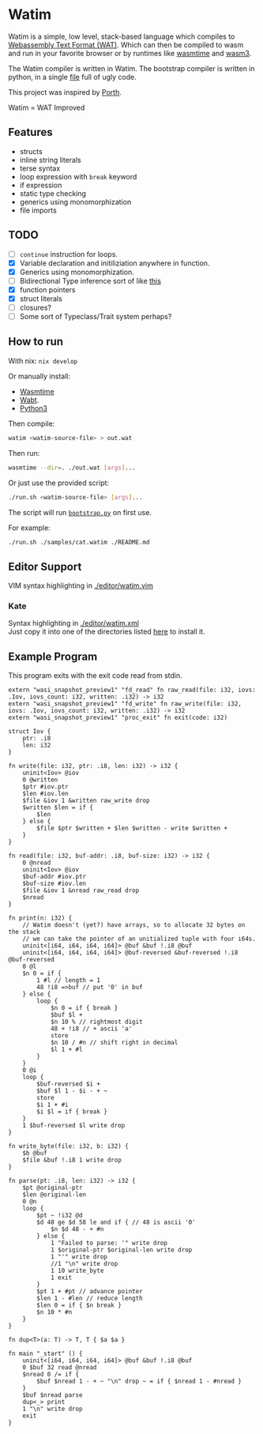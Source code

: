 # Watim 

Watim is a simple, low level, stack-based language which compiles to [Webassembly Text Format (WAT)](https://developer.mozilla.org/en-US/docs/WebAssembly/Understanding_the_text_format).
Which can then be compiled to wasm and run in your favorite browser or by runtimes like [wasmtime](https://github.com/bytecodealliance/wasmtime) and [wasm3](https://github.com/wasm3/wasm3).

The Watim compiler is written in Watim.
The bootstrap compiler is written in python, in a single [file](./bootstrap.py) full of ugly code.

This project was inspired by [Porth](https://gitlab.com/tsoding/porth).

Watim = WAT Improved

## Features
- structs
- inline string literals
- terse syntax
- loop expression with `break` keyword
- if expression
- static type checking
- generics using monomorphization
- file imports

## TODO
- [ ] `continue` instruction for loops.
- [X] Variable declaration and initiliziation anywhere in function.
- [X] Generics using monomorphization.
- [ ] Bidirectional Type inference sort of like [this](https://jimmyhmiller.github.io/pdfs/bidirectional.pdf)
- [X] function pointers
- [X] struct literals
- [ ] closures?
- [ ] Some sort of Typeclass/Trait system perhaps?

## How to run
With nix: `nix develop`

Or manually install:
- [Wasmtime](https://wasmtime.dev/) 
- [Wabt](https://github.com/WebAssembly/wabt).
- [Python3](https://www.python.org/)

Then compile:
```bash
watim <watim-source-file> > out.wat
```

Then run:
```bash
wasmtime --dir=. ./out.wat [args]...
```

Or just use the provided script:
```bash
./run.sh <watim-source-file> [args]...
```
The script will run [`bootstrap.py`](./bootstrap.py) on first use.

For example:
```bash
./run.sh ./samples/cat.watim ./README.md
```

## Editor Support
VIM syntax highlighting in [./editor/watim.vim](https://github.com/Blugatroff/watim/tree/main/editor/watim.vim)

### Kate
Syntax highlighting in [./editor/watim.xml](https://github.com/Blugatroff/watim/tree/main/editor/watim.xml)<br>
Just copy it into one of the directories listed [here](https://docs.kde.org/stable5/en/kate/katepart/highlight.html#idm3839) to install it.


## Example Program
This program exits with the exit code read from stdin.
```
extern "wasi_snapshot_preview1" "fd_read" fn raw_read(file: i32, iovs: .Iov, iovs_count: i32, written: .i32) -> i32
extern "wasi_snapshot_preview1" "fd_write" fn raw_write(file: i32, iovs: .Iov, iovs_count: i32, written: .i32) -> i32
extern "wasi_snapshot_preview1" "proc_exit" fn exit(code: i32)

struct Iov {
    ptr: .i8
    len: i32
}

fn write(file: i32, ptr: .i8, len: i32) -> i32 {
    uninit<Iov> @iov
    0 @written
    $ptr #iov.ptr
    $len #iov.len
    $file &iov 1 &written raw_write drop
    $written $len = if {
        $len
    } else {
        $file $ptr $written + $len $written - write $written +
    }
}

fn read(file: i32, buf-addr: .i8, buf-size: i32) -> i32 {
    0 @nread
    uninit<Iov> @iov
    $buf-addr #iov.ptr
    $buf-size #iov.len
    $file &iov 1 &nread raw_read drop
    $nread
}

fn print(n: i32) {
    // Watim doesn't (yet?) have arrays, so to allocate 32 bytes on the stack
    // we can take the pointer of an unitialized tuple with four i64s.
    uninit<[i64, i64, i64, i64]> @buf &buf !.i8 @buf
    uninit<[i64, i64, i64, i64]> @buf-reversed &buf-reversed !.i8 @buf-reversed
    0 @l
    $n 0 = if {
        1 #l // length = 1
        48 !i8 =>buf // put '0' in buf
    } else {
        loop {
            $n 0 = if { break }
            $buf $l +
            $n 10 % // rightmost digit
            48 + !i8 // + ascii 'a'
            store
            $n 10 / #n // shift right in decimal
            $l 1 + #l
        }
    }
    0 @i
    loop {
        $buf-reversed $i +
        $buf $l 1 - $i - + ~
        store
        $i 1 + #i
        $i $l = if { break }
    }
    1 $buf-reversed $l write drop
}

fn write_byte(file: i32, b: i32) {
    $b @buf
    $file &buf !.i8 1 write drop
}

fn parse(pt: .i8, len: i32) -> i32 {
    $pt @original-ptr
    $len @original-len
    0 @n
    loop {
        $pt ~ !i32 @d
        $d 48 ge $d 58 le and if { // 48 is ascii '0'
            $n $d 48 - + #n
        } else {
            1 "Failed to parse: '" write drop
            1 $original-ptr $original-len write drop
            1 "'" write drop
            //1 "\n" write drop
            1 10 write_byte
            1 exit
        }
        $pt 1 + #pt // advance pointer
        $len 1 - #len // reduce length
        $len 0 = if { $n break }
        $n 10 * #n
    }
}

fn dup<T>(a: T) -> T, T { $a $a }

fn main "_start" () {
    uninit<[i64, i64, i64, i64]> @buf &buf !.i8 @buf
    0 $buf 32 read @nread
    $nread 0 /= if {
        $buf $nread 1 - + ~ "\n" drop ~ = if { $nread 1 - #nread }
    }
    $buf $nread parse
    dup<_> print
    1 "\n" write drop
    exit
}
```
